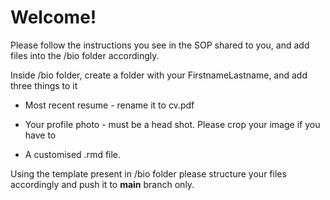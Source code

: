 # Welcome!

Please follow the instructions you see in the SOP shared to you, and add files into the /bio folder accordingly.

Inside /bio folder, create a folder with your FirstnameLastname, and add three things to it

-   Most recent resume - rename it to cv.pdf

-   Your profile photo - must be a head shot. Please crop your image if you have to

-   A customised .rmd file.

Using the template present in /bio folder please structure your files accordingly and push it to **main** branch only.
